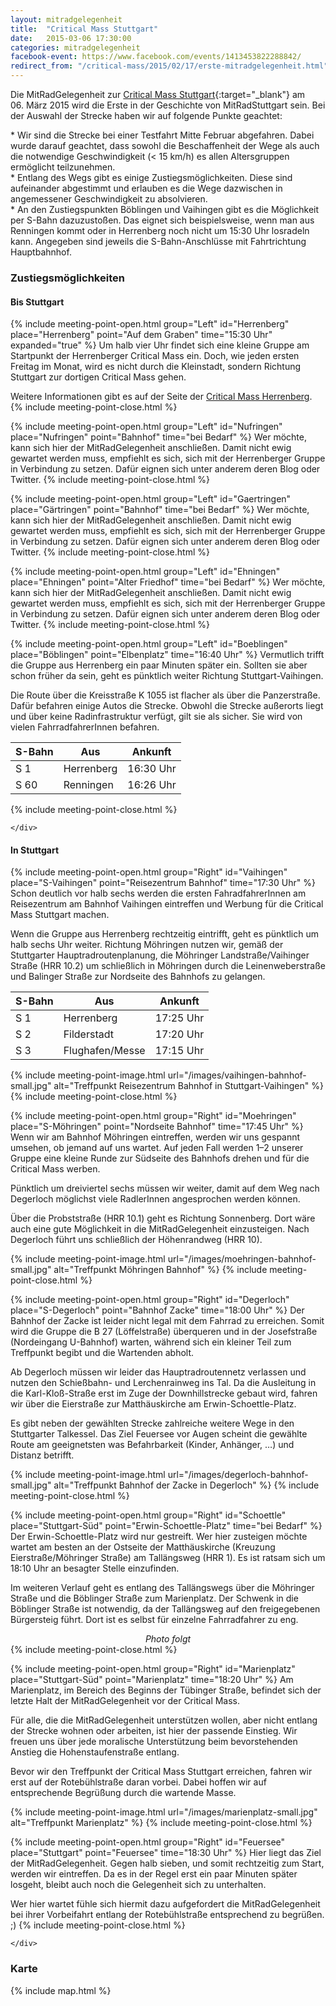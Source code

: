 ```yaml
---
layout: mitradgelegenheit
title:  "Critical Mass Stuttgart"
date:   2015-03-06 17:30:00
categories: mitradgelegenheit
facebook-event: https://www.facebook.com/events/1413453822288842/
redirect_from: "/critical-mass/2015/02/17/erste-mitradgelegenheit.html"
---
```


Die MitRadGelegenheit zur [Critical Mass Stuttgart][CM-Stuttgart]{:target="_blank"} am 06.&nbsp;März 2015 wird die Erste in der Geschichte von MitRadStuttgart sein.  Bei der Auswahl der Strecke haben wir auf folgende Punkte geachtet:

<div class="row">
<div class="col-xs-12 col-md-4" markdown='1'>
* Wir sind die Strecke bei einer Testfahrt Mitte Februar abgefahren.  Dabei wurde darauf geachtet, dass sowohl die Beschaffenheit der Wege als auch die notwendige Geschwindigkeit (<&nbsp;15&nbsp;km/h) es allen Altersgruppen ermöglicht teilzunehmen.
</div>

<div class="col-xs-12 col-md-4" markdown='1'>
* Entlang des Wegs gibt es einige Zustiegsmöglichkeiten.  Diese sind aufeinander abgestimmt und erlauben es die Wege dazwischen in angemessener Geschwindigkeit zu absolvieren.
</div>

<div class="col-xs-12 col-md-4" markdown='1'>
* An den Zustiegspunkten Böblingen und Vaihingen gibt es die Möglichkeit per S-Bahn dazuzustoßen.  Das eignet sich beispielsweise, wenn man aus Renningen kommt oder in Herrenberg noch nicht um 15:30 Uhr losradeln kann.  Angegeben sind jeweils die S-Bahn-Anschlüsse mit Fahrtrichtung Hauptbahnhof.
</div>
</div>


### Zustiegsmöglichkeiten

<div class="row">
  <div class="col-md-6">
  <h4>Bis Stuttgart</h4>
    <div class="panel-group" id="accordionLeft" role="tablist" aria-multiselectable="true">

{% include meeting-point-open.html group="Left" id="Herrenberg" place="Herrenberg" point="Auf dem Graben" time="15:30 Uhr" expanded="true" %}
Um halb vier Uhr findet sich eine kleine Gruppe am Startpunkt der
Herrenberger Critical Mass ein.  Doch, wie jeden ersten Freitag im
Monat, wird es nicht durch die Kleinstadt, sondern Richtung Stuttgart
zur dortigen Critical Mass gehen.

Weitere Informationen gibt es auf der Seite der <a href="https://criticalmassherrenberg.wordpress.com/" target="_blank">Critical Mass Herrenberg</a>.
{% include meeting-point-close.html %}

{% include meeting-point-open.html group="Left" id="Nufringen" place="Nufringen" point="Bahnhof" time="bei Bedarf" %}
Wer möchte, kann sich hier der MitRadGelegenheit anschließen.  Damit
nicht ewig gewartet werden muss, empfiehlt es sich, sich mit der
Herrenberger Gruppe in Verbindung zu setzen.  Dafür eignen sich unter
anderem deren Blog oder Twitter.
{% include meeting-point-close.html %}

{% include meeting-point-open.html group="Left" id="Gaertringen" place="Gärtringen" point="Bahnhof" time="bei Bedarf" %}
Wer möchte, kann sich hier der MitRadGelegenheit anschließen.  Damit
nicht ewig gewartet werden muss, empfiehlt es sich, sich mit der
Herrenberger Gruppe in Verbindung zu setzen.  Dafür eignen sich unter
anderem deren Blog oder Twitter.
{% include meeting-point-close.html %}

{% include meeting-point-open.html group="Left" id="Ehningen" place="Ehningen" point="Alter Friedhof" time="bei Bedarf" %}
Wer möchte, kann sich hier der MitRadGelegenheit anschließen.  Damit
nicht ewig gewartet werden muss, empfiehlt es sich, sich mit der
Herrenberger Gruppe in Verbindung zu setzen.  Dafür eignen sich unter
anderem deren Blog oder Twitter.
{% include meeting-point-close.html %}

{% include meeting-point-open.html group="Left" id="Boeblingen" place="Böblingen" point="Elbenplatz" time="16:40 Uhr" %}
Vermutlich trifft die Gruppe aus Herrenberg ein paar Minuten später
ein.  Sollten sie aber schon früher da sein, geht es pünktlich weiter
Richtung Stuttgart-Vaihingen.

Die Route über die Kreisstraße K&nbsp;1055 ist flacher als über die
Panzerstraße.  Dafür befahren einige Autos die Strecke.  Obwohl die
Strecke außerorts liegt und über keine Radinfrastruktur verfügt, gilt
sie als sicher.  Sie wird von vielen FahrradfahrerInnen befahren.

<table class="table table-striped table-condensed">
  <thead>
    <tr>
      <th>S-Bahn</th>
      <th>Aus</th>
      <th>Ankunft</th>
    </tr>
  </thead>
  <tbody>
    <tr>
      <td><span class="fa fa-train"></span> S&nbsp;1</td>
      <td>Herrenberg</td>
      <td><span class="fa fa-clock-o"></span> 16:30 Uhr</td>
    </tr>
    <tr>
      <td><span class="fa fa-train"></span> S&nbsp;60</td>
      <td>Renningen</td>
      <td><span class="fa fa-clock-o"></span> 16:26 Uhr</td>
    </tr>
  </tbody>
</table>
{% include meeting-point-close.html %}

    </div>
  </div>

  <div class="col-md-6">
  <h4>In Stuttgart</h4>
    <div class="panel-group" id="accordionRight" role="tablist" aria-multiselectable="true">

{% include meeting-point-open.html group="Right" id="Vaihingen" place="S-Vaihingen" point="Reisezentrum Bahnhof" time="17:30 Uhr" %}
Schon deutlich vor halb sechs werden die ersten FahradfahrerInnen am
Reisezentrum am Bahnhof Vaihingen eintreffen und Werbung für die
Critical Mass Stuttgart machen.

Wenn die Gruppe aus Herrenberg rechtzeitig eintrifft, geht es
pünktlich um halb sechs Uhr weiter.  Richtung Möhringen nutzen wir,
gemäß der Stuttgarter Hauptradroutenplanung, die Möhringer
Landstraße/Vaihinger Straße (HRR&nbsp;10.2) um schließlich in
Möhringen durch die Leinenweberstraße und Balinger Straße zur
Nordseite des Bahnhofs zu gelangen.

<table class="table table-striped table-condensed">
  <thead>
    <tr>
      <th>S-Bahn</th>
      <th>Aus</th>
      <th>Ankunft</th>
    </tr>
  </thead>
  <tbody>
    <tr>
      <td><span class="fa fa-train"></span> S&nbsp;1</td>
      <td>Herrenberg</td>
      <td><span class="fa fa-clock-o"></span> 17:25 Uhr</td>
    </tr>
    <tr>
      <td><span class="fa fa-train"></span> S&nbsp;2</td>
      <td>Filderstadt</td>
      <td><span class="fa fa-clock-o"></span> 17:20 Uhr</td>
    </tr>
    <tr>
      <td><span class="fa fa-train"></span> S&nbsp;3</td>
      <td>Flughafen/Messe</td>
      <td><span class="fa fa-clock-o"></span> 17:15 Uhr</td>
    </tr>
  </tbody>
</table>
{% include meeting-point-image.html url="/images/vaihingen-bahnhof-small.jpg" alt="Treffpunkt Reisezentrum Bahnhof in Stuttgart-Vaihingen" %}
{% include meeting-point-close.html %}

{% include meeting-point-open.html group="Right" id="Moehringen" place="S-Möhringen" point="Nordseite Bahnhof" time="17:45 Uhr" %}
Wenn wir am Bahnhof Möhringen eintreffen, werden wir uns gespannt
umsehen, ob jemand auf uns wartet.  Auf jeden Fall werden 1–2 unserer
Gruppe eine kleine Runde zur Südseite des Bahnhofs drehen und für die
Critical Mass werben.

Pünktlich um dreiviertel sechs müssen wir weiter, damit auf dem Weg
nach Degerloch möglichst viele RadlerInnen angesprochen werden können.

Über die Probststraße (HRR&nbsp;10.1) geht es Richtung Sonnenberg.
Dort wäre auch eine gute Möglichkeit in die MitRadGelegenheit
einzusteigen.  Nach Degerloch führt uns schließlich der Höhenrandweg
(HRR&nbsp;10).

{% include meeting-point-image.html url="/images/moehringen-bahnhof-small.jpg" alt="Treffpunkt Möhringen Bahnhof" %}
{% include meeting-point-close.html %}

{% include meeting-point-open.html group="Right" id="Degerloch" place="S-Degerloch" point="Bahnhof Zacke" time="18:00 Uhr" %}
Der Bahnhof der Zacke ist leider nicht legal mit dem Fahrrad zu
erreichen.  Somit wird die Gruppe die B&nbsp;27 (Löffelstraße)
überqueren und in der Josefstraße (Nordeingang U-Bahnhof) warten,
während sich ein kleiner Teil zum Treffpunkt begibt und die Wartenden
abholt.

Ab Degerloch müssen wir leider das Hauptradroutennetz verlassen und
nutzen den Schießbahn- und Lerchenrainweg ins Tal.  Da die Ausleitung
in die Karl-Kloß-Straße erst im Zuge der Downhillstrecke gebaut wird,
fahren wir über die Eierstraße zur Matthäuskirche am
Erwin-Schoettle-Platz.

Es gibt neben der gewählten Strecke zahlreiche weitere Wege in den
Stuttgarter Talkessel.  Das Ziel Feuersee vor Augen scheint die
gewählte Route am geeignetsten was Befahrbarkeit (Kinder, Anhänger, …)
und Distanz betrifft.

{% include meeting-point-image.html url="/images/degerloch-bahnhof-small.jpg" alt="Treffpunkt Bahnhof der Zacke in Degerloch" %}
{% include meeting-point-close.html %}

{% include meeting-point-open.html group="Right" id="Schoettle" place="Stuttgart-Süd" point="Erwin-Schoettle-Platz" time="bei Bedarf" %}
Der Erwin-Schoettle-Platz wird nur gestreift.  Wer hier zusteigen
möchte wartet am besten an der Ostseite der Matthäuskirche (Kreuzung
Eierstraße/Möhringer Straße) am Tallängsweg (HRR&nbsp;1).  Es ist
ratsam sich um 18:10 Uhr an besagter Stelle einzufinden.

Im weiteren Verlauf geht es entlang des Tallängswegs über die
Möhringer Straße und die Böblinger Straße zum Marienplatz.  Der
Schwenk in die Böblinger Straße ist notwendig, da der Tallängsweg auf
den freigegebenen Bürgersteig führt.  Dort ist es selbst für einzelne
Fahrradfahrer zu eng.

<div style="width:100%; text-align:center;">
  <em>Photo folgt</em>
</div>
{% include meeting-point-close.html %}

{% include meeting-point-open.html group="Right" id="Marienplatz" place="Stuttgart-Süd" point="Marienplatz" time="18:20 Uhr" %}
Am Marienplatz, im Bereich des Beginns der Tübinger Straße, befindet
sich der letzte Halt der MitRadGelegenheit vor der Critical Mass.

Für alle, die die MitRadGelegenheit unterstützen wollen, aber nicht
entlang der Strecke wohnen oder arbeiten, ist hier der passende
Einstieg.  Wir freuen uns über jede moralische Unterstützung beim
bevorstehenden Anstieg die Hohenstaufenstraße entlang.

Bevor wir den Treffpunkt der Critical Mass Stuttgart erreichen, fahren
wir erst auf der Rotebühlstraße daran vorbei.  Dabei hoffen wir auf
entsprechende Begrüßung durch die wartende Masse.

{% include meeting-point-image.html url="/images/marienplatz-small.jpg" alt="Treffpunkt Marienplatz" %}
{% include meeting-point-close.html %}

{% include meeting-point-open.html group="Right" id="Feuersee" place="Stuttgart" point="Feuersee" time="18:30 Uhr" %}
Hier liegt das Ziel der MitRadGelegenheit.  Gegen halb sieben, und
somit rechtzeitig zum Start, werden wir eintreffen.  Da es in der
Regel erst ein paar Minuten später losgeht, bleibt auch noch die
Gelegenheit sich zu unterhalten.

Wer hier wartet fühle sich hiermit dazu aufgefordert die
MitRadGelegenheit bei ihrer Vorbeifahrt entlang der Rotebühlstraße
entsprechend zu begrüßen. ;)
{% include meeting-point-close.html %}

    </div>
  </div>
</div>


### Karte

{% include map.html %}

<div id="mitradmap" style="width:100%; height: 100px;"></div>

<script>
  $(document).ready(function(){
    makeMap(
      "/maps/critical-mass/stuttgart-2015-03-06.geojson",
      "mitradmap",
      ["Herrenberg", "Böblingen", "S-Vaihingen", "Critical Mass Stuttgart"]
    );
  });
</script>




[CM-Stuttgart]: https://criticalmassstuttgart.wordpress.com/
